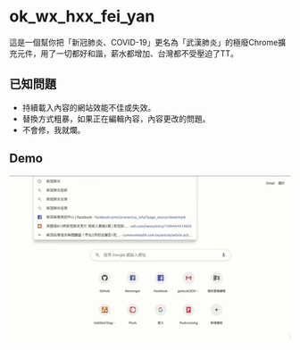 # ok_wx_hxx_fei_yan
這是一個幫你把「新冠肺炎、COVID-19」更名為「武漢肺炎」的極廢Chrome擴充元件，用了一切都好和諧，薪水都增加、台灣都不受壓迫了TT。

## 已知問題
* 持續載入內容的網站效能不佳或失效。
* 替換方式粗暴，如果正在編輯內容，內容更改的問題。
* 不會修，我就爛。

## Demo
![](https://github.com/goescat/ok_wx_hxx_fei_yan/blob/master/demo.gif)
